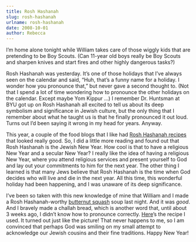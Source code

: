 ```yaml
---
title: Rosh Hashanah
slug: rosh-hashanah
urlname: rosh-hashanah
date: 2008-10-01
author: Rebecca
---
```

I&#x02bc;m home alone tonight while William takes care of those wiggly kids that
are pretending to be Boy Scouts. (Can 11-year old boys really be Boy Scouts and
sharpen knives and start fires and other highly dangerous tasks?)

Rosh Hashanah was yesterday. It&#x02bc;s one of those holidays that I&#x02bc;ve
always seen on the calendar and said, &ldquo;Huh, that&#x02bc;s a funny name for
a holiday. I wonder how you pronounce that,&rdquo; but never gave a second
thought to. (Not that I spend a lot of time wondering how to pronounce the other
holidays on the calendar. Except maybe Yom Kippur &hellip;) I remember Dr.
Huntsman at BYU got up on Rosh Hashanah all excited to tell us about its deep
symbolism and significance in Jewish culture, but the only thing that I remember
about what he taught us is that he finally pronounced it out loud. Turns out
I&#x02bc;d been saying it wrong in my head for years. Anyway.

This year, a couple of the food blogs that I like had [Rosh Hashanah recipes][a]
that looked really good. So, I did a little more reading and found out that Rosh
Hashanah is the Jewish New Year. How cool is that to have a religious New Year
and a secular New Year? I really like the idea of having a religious New Year,
where you attend religious services and present yourself to God and lay out your
commitments to him for the next year. The other thing I learned is that many
Jews believe that Rosh Hashanah is the time when God decides who will live and
die in the next year. All this time, this wonderful holiday had been happening,
and I was unaware of its deep significance.

I&#x02bc;ve been so taken with this new knowledge of mine that William and I
made a Rosh Hashanah-worthy [butternut squash][b] soup last night. And it was
*good*. And I bravely made a challah bread, which is another word that, until
about 3 weeks ago, I didn&#x02bc;t know how to pronounce correctly.
[Here][c]&#x02bc;s the recipe I used. It turned out just like the picture! That
never happens to me, so I am convinced that perhaps God was smiling on my small
attempt to acknowledge our Jewish cousins and their fine traditions. Happy New
Year!

[a]: https://web.archive.org/web/20080920040145/http://www.kingarthurflour.com/shop/RecipeTheme?theme=C1459
[b]: http://www.whfoods.com/genpage.php?dbid=33&tname=recipe
[c]: https://www.kingarthurflour.com/recipes/classic-challah-recipe
